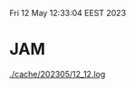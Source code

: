 Fri 12 May 12:33:04 EEST 2023
# JAM
<a href='./cache/202305/12_12.log'>./cache/202305/12_12.log</a>
